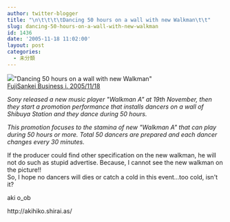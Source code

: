 ```yaml
---
author: twitter-blogger
title: "\n\t\t\t\tDancing 50 hours on a wall with new Walkman\t\t"
slug: dancing-50-hours-on-a-wall-with-new-walkman
id: 1436
date: '2005-11-18 11:02:00'
layout: post
categories:
  - 未分類
---
```


[![](http://www.business-i.jp/news/top-page/topic/200511180004o1.jpg)](http://www.business-i.jp/news/top-page/topic/200511180004o1.jpg)"Dancing 50 hours on a wall with new Walkman"  
[FujiSankei Business i. 2005/11/18](http://www.business-i.jp/news/top-page/topic/200511180004o.nwc)  

<span style="font-style: italic;">Sony released a new music player "Walkman A" at 19th November, then they start a promotion performance that installs dancers on a wall of Shibuya Station and they dance during 50 hours.</span>  

<span style="font-style: italic;">This promotion focuses to the stamina of new "Walkman A" that can play during 50 hours or more. Total 50 dancers are prepared and each dancer changes every 30 minutes.</span>  

If the producer could find other specification on the new walkman, he will not do such as stupid advertise. Because, I cannot see the new walkman on the picture!!  
So, I hope no dancers will dies or catch a cold in this event...too cold, isn't it?  

aki o_ob

<div>http://akihiko.shirai.as/</div>